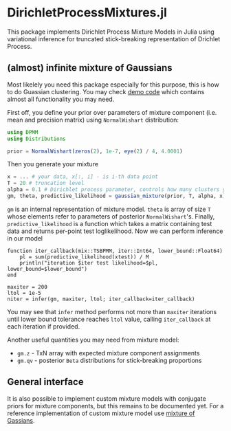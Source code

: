 DirichletProcessMixtures.jl
=======

This package implements Dirichlet Process Mixture Models in Julia using variational inference for truncated stick-breaking representation of Drichlet Process.

## (almost) infinite mixture of Gaussians

Most likelely you need this package especially for this purpose, this is how to do Guassian clustering. You may check [demo code](demo.jl) which contains almost all functionality you may need.

First off, you define your prior over parameters of mixture component (i.e. mean and precision matrix) using `NormalWishart` distribution:
```julia
using DPMM
using Distributions

prior = NormalWishart(zeros(2), 1e-7, eye(2) / 4, 4.0001)
```
Then you generate your mixture
```julia
x = ... # your data, x[:, i] - is i-th data point
T = 20 # truncation level
alpha = 0.1 # Dirichlet process parameter, controls how many clusters you need a priori
gm, theta, predictive_likelihood = gaussian_mixture(prior, T, alpha, x)
```

`gm` is an internal representation of mixture model. `theta` is array of size `T` whose elements refer to parameters of posterior `NormalWishart`'s. Finally, `predictive_likelihood` is a function which takes a matrix containing test data and returns per-point test loglikelihood. Now we can perform inference in our model

```julua
function iter_callback(mix::TSBPMM, iter::Int64, lower_bound::Float64)
    pl = sum(predictive_likelihood(xtest)) / M
    println("iteration $iter test likelihood=$pl, lower_bound=$lower_bound")
end

maxiter = 200
ltol = 1e-5
niter = infer(gm, maxiter, ltol; iter_callback=iter_callback)
```
You may see that `infer` method performs not more than `maxiter` iterations until lower bound tolerance reaches `ltol` value, calling `iter_callback` at each iteration if provided.

Another useful quantities you may need from mixture model:
* `gm.z` - TxN array with expected mixture component assignments
* `gm.qv` - posterior `Beta` distributions for stick-breaking proportions

## General interface

It is also possible to implement custom mixture models with conjugate priors for mixture components, but this remains to be documented yet. For a reference implementation of custom mixture model use [mixture of Gassians](src/gaussian_mixture.jl).
